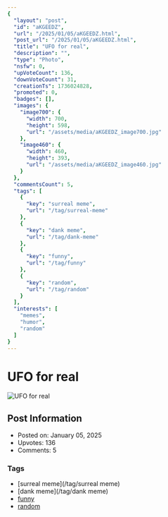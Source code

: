```yaml
---
{
  "layout": "post",
  "id": "aKGEEDZ",
  "url": "/2025/01/05/aKGEEDZ.html",
  "post_url": "/2025/01/05/aKGEEDZ.html",
  "title": "UFO for real",
  "description": "",
  "type": "Photo",
  "nsfw": 0,
  "upVoteCount": 136,
  "downVoteCount": 31,
  "creationTs": 1736024828,
  "promoted": 0,
  "badges": [],
  "images": {
    "image700": {
      "width": 700,
      "height": 598,
      "url": "/assets/media/aKGEEDZ_image700.jpg"
    },
    "image460": {
      "width": 460,
      "height": 393,
      "url": "/assets/media/aKGEEDZ_image460.jpg"
    }
  },
  "commentsCount": 5,
  "tags": [
    {
      "key": "surreal meme",
      "url": "/tag/surreal-meme"
    },
    {
      "key": "dank meme",
      "url": "/tag/dank-meme"
    },
    {
      "key": "funny",
      "url": "/tag/funny"
    },
    {
      "key": "random",
      "url": "/tag/random"
    }
  ],
  "interests": [
    "memes",
    "humor",
    "random"
  ]
}
---
```


# UFO for real

![UFO for real](/assets/media/aKGEEDZ_image700.jpg)

## Post Information

- Posted on: January 05, 2025
- Upvotes: 136
- Comments: 5

### Tags

- [surreal meme](/tag/surreal meme)
- [dank meme](/tag/dank meme)
- [funny](/tag/funny)
- [random](/tag/random)
